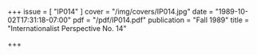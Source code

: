 +++
issue = [ "IP014" ]
cover = "/img/covers/IP014.jpg"
date = "1989-10-02T17:31:18-07:00"
pdf = "/pdf/IP014.pdf"
publication = "Fall 1989"
title = "Internationalist Perspective No. 14"

+++

